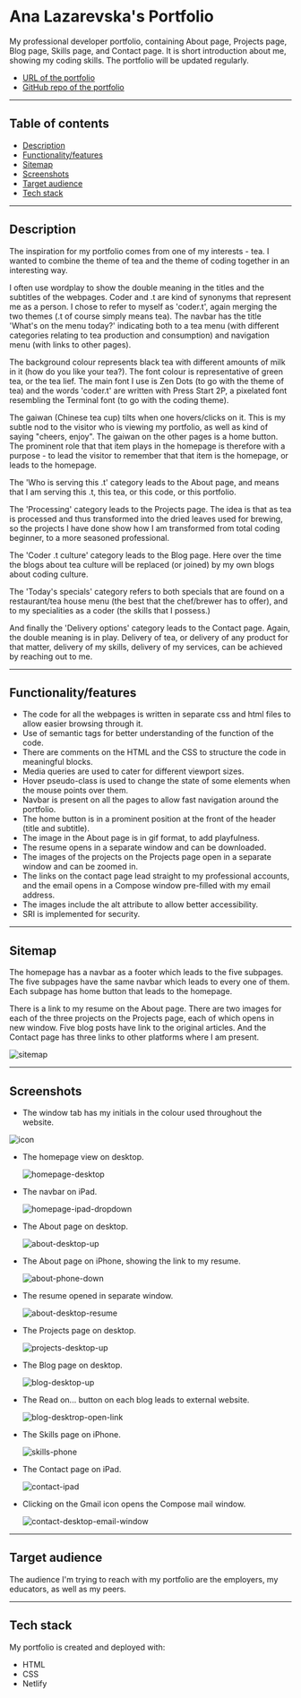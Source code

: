 # Ana Lazarevska's Portfolio

My professional developer portfolio, containing About page, Projects page, Blog page, Skills page, and Contact page. It is short introduction about me, showing my coding skills. The portfolio will be updated regularly.

- [URL of the portfolio](ana-lazarevska-portfolio.netlify.app)
- [GitHub repo of the portfolio](https://github.com/aplazarevska/my-portfolio)

---

## Table of contents

- [Description](##description)
- [Functionality/features](##functionality/features)
- [Sitemap](##sitemap)
- [Screenshots](##screenshots)
- [Target audience](##target-audience)
- [Tech stack](##tech-stack)

---

## Description

The inspiration for my portfolio comes from one of my interests - tea. I wanted to combine the theme of tea and the theme of coding together in an interesting way. 

I often use wordplay to show the double meaning in the titles and the subtitles of the webpages. Coder and .t are kind of synonyms that represent me as a person. I chose to refer to myself as 'coder.t', again merging the two themes (.t of course simply means tea). The navbar has the title 'What's on the menu today?' indicating both to a tea menu (with different categories relating to tea production and consumption) and navigation menu (with links to other pages). 

The background colour represents black tea with different amounts of milk in it (how do you like your tea?). The font colour is representative of green tea, or the tea lief. The main font I use is Zen Dots (to go with the theme of tea) and the words 'coder.t' are written with Press Start 2P, a pixelated font resembling the Terminal font (to go with the coding theme). 

The gaiwan (Chinese tea cup) tilts when one hovers/clicks on it. This is my subtle nod to the visitor who is viewing my portfolio, as well as kind of saying "cheers, enjoy". The gaiwan on the other pages is a home button. The prominent role that that item plays in the homepage is therefore with a purpose - to lead the visitor to remember that that item is the homepage, or leads to the homepage. 

The 'Who is serving this .t' category leads to the About page, and means that I am serving this .t, this tea, or this code, or this portfolio. 

The 'Processing' category leads to the Projects page. The idea is that as tea is processed and thus transformed into the dried leaves used for brewing, so the projects I have done show how I am transformed from total coding beginner, to a more seasoned professional. 

The 'Coder .t culture' category leads to the Blog page. Here over the time the blogs about tea culture will be replaced (or joined) by my own blogs about coding culture. 

The 'Today's specials' category refers to both specials that are found on a restaurant/tea house menu (the best that the chef/brewer has to offer), and to my specialities as a coder (the skills that I possess.)

And finally the 'Delivery options' category leads to the Contact page. Again, the double meaning is in play. Delivery of tea, or delivery of any product for that matter, delivery of my skills, delivery of my services, can be achieved by reaching out to me. 

---

## Functionality/features

- The code for all the webpages is written in separate css and html files to allow easier browsing through it.
- Use of semantic tags for better understanding of the function of the code.
- There are comments on the HTML and the CSS to structure the code in meaningful blocks.
- Media queries are used to cater for different viewport sizes. 
- Hover pseudo-class is used to change the state of some elements when the mouse points over them. 
- Navbar is present on all the pages to allow fast navigation around the portfolio. 
- The home button is in a prominent position at the front of the header (title and subtitle).
- The image in the About page is in gif format, to add playfulness. 
- The resume opens in a separate window and can be downloaded. 
- The images of the projects on the Projects page open in a separate window and can be zoomed in. 
- The links on the contact page lead straight to my professional accounts, and the email opens in a Compose window pre-filled with my email address. 
- The images include the alt attribute to allow better accessibility.
- SRI is implemented for security.

---

## Sitemap

The homepage has a navbar as a footer which leads to the five subpages. The five subpages have the same navbar which leads to every one of them. Each subpage has home button that leads to the homepage. 

There is a link to my resume on the About page. There are two images for each of the three projects on the Projects page, each of which opens in new window. Five blog posts have link to the original articles. And the Contact page has three links to other platforms where I am present. 

![sitemap](./docs/sitemap.jpg)

---

## Screenshots

- The window tab has my initials in the colour used throughout the website. 

![icon](./docs/icon.png)

- The homepage view on desktop.

  ![homepage-desktop](./docs/homepage-desktop.png)

- The navbar on iPad.

  ![homepage-ipad-dropdown](./docs/homepage-ipad-dropdown.png)

- The About page on desktop.

  ![about-desktop-up](./docs/about-desktop-up.png)

- The About page on iPhone, showing the link to my resume.

  ![about-phone-down](./docs/about-phone-down.png)

- The resume opened in separate window. 

  ![about-desktop-resume](./docs/about-desktop-resume.png)

- The Projects page on desktop.

  ![projects-desktop-up](./docs/projects-desktop-up.png)

- The Blog page on desktop.

  ![blog-desktop-up](./docs/blog-desktop-up.png)

- The Read on... button on each blog leads to external website.

  ![blog-desktrop-open-link](./docs/blog-desktrop-open-link.png)

- The Skills page on iPhone.

  ![skills-phone](./docs/skills-phone.png)

- The Contact page on iPad.

  ![contact-ipad](./docs/contact-ipad.png)

- Clicking on the Gmail icon opens the Compose mail window. 

  ![contact-desktop-email-window](./docs/contact-desktop-email-window.png)

---

## Target audience

The audience I'm trying to reach with my portfolio are the employers, my educators, as well as my peers. 

---

## Tech stack

My portfolio is created and deployed with:

- HTML
- CSS
- Netlify